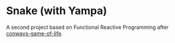 # Snake (with Yampa)

A second project based on Functional Reactive Programming after [conways-game-of-life](https://github.com/kiana-S/conways-game-of-life).
